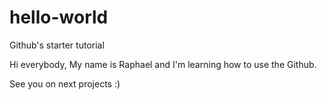 # hello-world
Github's starter tutorial

Hi everybody,
My name is Raphael and I'm learning how to use the Github.

See you on next projects :)
